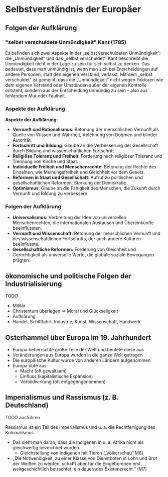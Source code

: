 # Selbstverständnis der Europäer

## Folgen der Aufklärung

### "selbst verschuldete Unmündigkeit" Kant (1785)

Es befinden sich zwei Aspekte in der „selbst verschuldeten Unmündigkeit“: die „Unmündigkeit“ und das „selbst verschuldet“. Kant beschreibt die Unmündigkeit nicht in der Lage zu sein für sich selbst zu denken. Das bedeutet, dass man unmündig ist, wenn man sich bei Entscheidungen auf andere Personen, statt den eigenen Verstand, verlässt. Mit dem „selbst verschuldet“ ist gemeint, dass die „Unmündigkeit“ nicht wegen Faktoren wie dem eigenen Verstand oder Umständen außer der eigenen Kontrolle entsteht, sondern aus der Entscheidung unmündig zu sein – also aus fehlendem Mut oder Faulheit.

### Aspekte der Aufklärung

**Aspekte der Aufklärung:**

- **Vernunft und Rationalismus**: Betonung der menschlichen Vernunft als Quelle von Wissen und Wahrheit, Ablehnung von Dogmen und blinder Autorität.
- **Fortschritt und Bildung**: Glaube an die Verbesserung der Gesellschaft durch Bildung und wissenschaftlichen Fortschritt.
- **Religiöse Toleranz und Freiheit**: Forderung nach religiöser Toleranz und Trennung von Kirche und Staat.
- **Individuelle Freiheit und Menschenrechte**: Betonung der Rechte des Einzelnen, wie Meinungsfreiheit und Gleichheit vor dem Gesetz.
- **Reformen in Staat und Gesellschaft**: Aufruf zu politischen und gesellschaftlichen Reformen, Stärkung der Demokratie
- **Optimismus**: Glaube an die Fähigkeit des Menschen, die Zukunft durch Vernunft und Bildung zu verbessern.

### Folgen der Aufklärung

- **Universalismus:** Verbreitung der Idee von universellen Menschenrechten, die internationalen Austausch und Übereinkünfte beeinflussten.
- **Vernunft und Wissenschaft:** Betonung der menschlichen Vernunft und des wissenschaftlichen Fortschritts, der auch andere Kulturen beeinflusste.
- **Gesellschaftliche Reformen:** Förderung von Gleichheit und Gerechtigkeit als universelle Werte, die globale soziale Bewegungen prägten.

## ökonomische und politische Folgen der Industrialisierung

TODO

- Militär
- Christentum überlegen => Moral und Glückseligkeit
- Aufklärung
- Handel, Schifffahrt, Industrie, Kunst, Wissenschaft, Handwerk

## Osterhammel über Europa im 19. Jahrhundert

- Europa beherrschte große Teile der Welt und beutete diese aus
- Veränderungen aus Europa wurden in die ganze Welt getragen
- Die europäische Kultur wurde von anderen Ländern aufgenommen
- Europa übte aus:
  - Macht (oft gewaltsam)
  - Einfluss (kapitalistische Expansion)
  - Vorbildwirkung (oft entgegengenommen)

## Imperialismus und Rassismus (z. B. Deutschland)

TODO ausführen

Rassismus ist ein Teil des Imperialismus und u. a. die Rechtfertigung des Kolonialismus

- Das sieht man daran, dass die Indigenen in u. a. Afrika nicht als gleichwertig bezeichnet wurden.
  - Gleichstellung von Indigenen mit Tieren („Völkerschau“ M6)
- „Die Notwendigkeit, zu einer Klasse von Dienstboten in Lohn und Brot der Weißen zu werden, schafft aber für die Eingeborenen erst, weltgeschichtlich betrachtet, ein dauerndes Existenzrecht.“ (M7)

